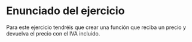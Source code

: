 
# Enunciado del ejercicio

Para este ejercicio tendréis que crear una función que reciba un precio y devuelva el precio con el IVA incluido.

